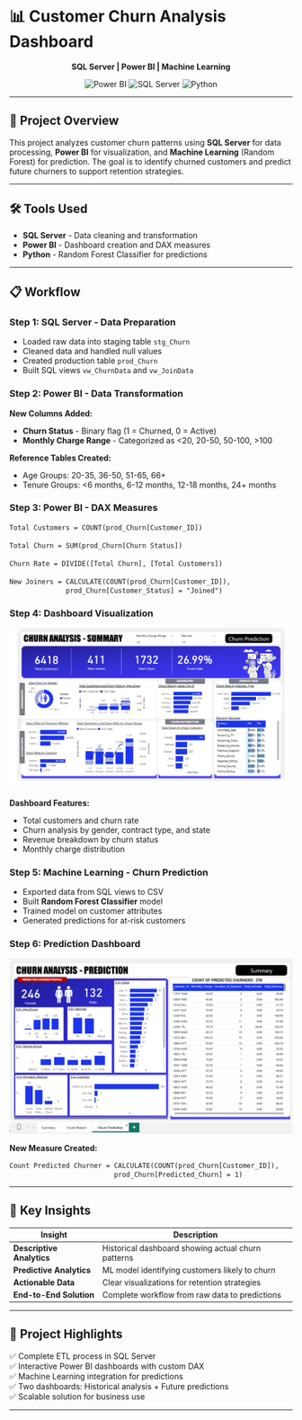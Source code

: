 # 📊 Customer Churn Analysis Dashboard

<div align="center">

**SQL Server | Power BI | Machine Learning**

![Power BI](https://img.shields.io/badge/Power_BI-F2C811?style=for-the-badge&logo=powerbi&logoColor=black)
![SQL Server](https://img.shields.io/badge/SQL_Server-CC2927?style=for-the-badge&logo=microsoft-sql-server&logoColor=white)
![Python](https://img.shields.io/badge/Python-3776AB?style=for-the-badge&logo=python&logoColor=white)

</div>

---

## 🎯 Project Overview

This project analyzes customer churn patterns using **SQL Server** for data processing, **Power BI** for visualization, and **Machine Learning** (Random Forest) for prediction. The goal is to identify churned customers and predict future churners to support retention strategies.

---

## 🛠️ Tools Used

- **SQL Server** - Data cleaning and transformation
- **Power BI** - Dashboard creation and DAX measures
- **Python** - Random Forest Classifier for predictions

---

## 📋 Workflow

### **Step 1: SQL Server - Data Preparation**

- Loaded raw data into staging table `stg_Churn`
- Cleaned data and handled null values
- Created production table `prod_Churn`
- Built SQL views `vw_ChurnData` and `vw_JoinData`

### **Step 2: Power BI - Data Transformation**

**New Columns Added:**
- **Churn Status** - Binary flag (1 = Churned, 0 = Active)
- **Monthly Charge Range** - Categorized as <20, 20-50, 50-100, >100

**Reference Tables Created:**
- Age Groups: 20-35, 36-50, 51-65, 66+
- Tenure Groups: <6 months, 6-12 months, 12-18 months, 24+ months

### **Step 3: Power BI - DAX Measures**

```dax
Total Customers = COUNT(prod_Churn[Customer_ID])

Total Churn = SUM(prod_Churn[Churn Status])

Churn Rate = DIVIDE([Total Churn], [Total Customers])

New Joiners = CALCULATE(COUNT(prod_Churn[Customer_ID]), 
              prod_Churn[Customer_Status] = "Joined")
```

### **Step 4: Dashboard Visualization**

<div align="center">

![Dashboard View](https://github.com/BhartiGangwar/Churn-Analysis-Power-BI-Dashboard/blob/main/DemoScreenshot.png?raw=true)

</div>

**Dashboard Features:**
- Total customers and churn rate
- Churn analysis by gender, contract type, and state
- Revenue breakdown by churn status
- Monthly charge distribution

### **Step 5: Machine Learning - Churn Prediction**

- Exported data from SQL views to CSV
- Built **Random Forest Classifier** model
- Trained model on customer attributes
- Generated predictions for at-risk customers

### **Step 6: Prediction Dashboard**

<div align="center">

![Prediction Dashboard](https://github.com/BhartiGangwar/Churn-Analysis-Power-BI-Dashboard/blob/main/ChurnAnalysis_prediction.png?raw=true)

</div>

**New Measure Created:**
```dax
Count Predicted Churner = CALCULATE(COUNT(prod_Churn[Customer_ID]), 
                          prod_Churn[Predicted_Churn] = 1)
```

---

## 🎯 Key Insights

| Insight | Description |
|---------|-------------|
| **Descriptive Analytics** | Historical dashboard showing actual churn patterns |
| **Predictive Analytics** | ML model identifying customers likely to churn |
| **Actionable Data** | Clear visualizations for retention strategies |
| **End-to-End Solution** | Complete workflow from raw data to predictions |

---

## 📌 Project Highlights

✅ Complete ETL process in SQL Server  
✅ Interactive Power BI dashboards with custom DAX  
✅ Machine Learning integration for predictions  
✅ Two dashboards: Historical analysis + Future predictions  
✅ Scalable solution for business use  

---


<div align="center">


</div>





